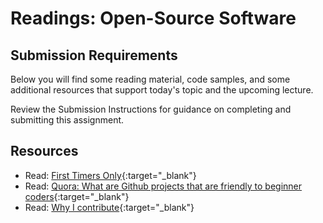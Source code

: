 # Readings: Open-Source Software

## Submission Requirements

Below you will find some reading material, code samples, and some additional resources that support today's topic and the upcoming lecture.

Review the Submission Instructions for guidance on completing and submitting this assignment.
 
## Resources

- Read: [First Timers Only](https://www.firsttimersonly.com/){:target="_blank"}
- Read: [Quora: What are Github projects that are friendly to beginner coders](https://www.quora.com/What-are-GitHub-projects-that-are-friendly-to-beginner-coders){:target="_blank"}
- Read: [Why I contribute](https://www.intopalo.com/blog/2017-11-28-why-i-contribute-to-oss/){:target="_blank"}
